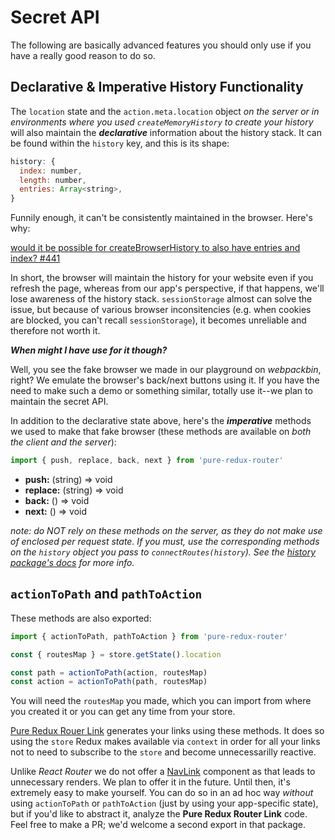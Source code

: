 # Secret API
The following are basically advanced features you should only use if you have a really good reason to do so.

## Declarative & Imperative History Functionality
The `location` state and the `action.meta.location` object *on the server or in environments where you used `createMemoryHistory`
to create your history* will also maintain the ***declarative*** information about the history stack. It can be found within the `history` key, and this 
is its shape:

```javascript
history: {
  index: number,
  length: number,
  entries: Array<string>,
}
```

Funnily enough, it can't be consistently maintained in the browser. Here's why:

[would it be possible for createBrowserHistory to also have entries and index? #441](https://github.com/ReactTraining/history/issues/441)

In short, the browser will maintain the history for your website even if you refresh the page, whereas from our app's perspective,
if that happens, we'll lose awareness of the history stack. `sessionStorage` almost can solve the issue, but because of various
browser inconsitencies (e.g. when cookies are blocked, you can't recall `sessionStorage`), it becomes unreliable and therefore
not worth it. 

***When might I have use for it though?***

Well, you see the fake browser we made in our playground on *webpackbin*, right? We emulate the browser's back/next buttons
using it. If you have the need to make such a demo or something similar, totally use it--we plan to maintain the secret API.

In addition to the declarative state above, here's the ***imperative*** methods we used to make that fake browser (these methods are available on *both the client and the server*):

```javascript
import { push, replace, back, next } from 'pure-redux-router'
```
* **push:** (string) => void
* **replace:** (string) => void
* **back:** () => void
* **next:** () => void

*note: do NOT rely on these methods on the server, as they do not make use of enclosed *per request* state. If you must, use the corresponding
methods on the `history` object you pass to `connectRoutes(history`). See the [history package's docs](https://github.com/ReactTraining/history)
for more info.*


## `actionToPath` and `pathToAction`
These methods are also exported:

```javascript
import { actionToPath, pathToAction } from 'pure-redux-router'

const { routesMap } = store.getState().location

const path = actionToPath(action, routesMap)
const action = actionToPath(path, routesMap)
```

You will need the `routesMap` you made, which you can import from where you created it or you can
get any time from your store. 

[Pure Redux Rouer Link](https://github.com/faceyspacey/pure-redux-router-link)
generates your links using these methods. It does so using the `store` Redux makes available via `context` in 
order for all your links not to need to subscribe to the `store` and become unnecessarilly reactive. 

Unlike *React Router* we do not offer a [NavLink](https://reacttraining.com/react-router/#navlink) component
as that leads to unnecessary renders. We plan to offer it in the future. Until then, it's extremely easy
to make yourself. You can do so in an ad hoc way *without* using `actionToPath` or `pathToAction` (just by using your app-specific state), 
but if you'd like to abstract it, analyze the **Pure Redux Router Link** code. Feel free to make a PR; we'd welcome
a second export in that package.

